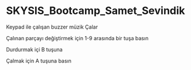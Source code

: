 # SKYSIS_Bootcamp_Samet_Sevindik
Keypad ile çalışan buzzer müzik Çalar


Çalınan parçayı değiştirmek için 1-9 arasında bir tuşa basın

Durdurmak içi B tuşuna

Çalmak için A tuşuna basın

